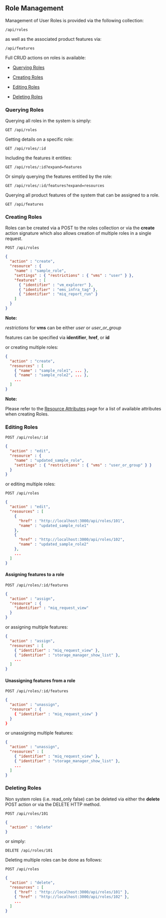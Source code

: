 ---
---

## Role Management

Management of User Roles is provided via the following collection:

``` data
/api/roles
```

as well as the associated product features via:

``` data
/api/features
```

Full CRUD actions on roles is available:

  - [Querying Roles](#querying-roles)

  - [Creating Roles](#creating-roles)

  - [Editing Roles](#editing-roles)

  - [Deleting Roles](#deleting-roles)

### Querying Roles

Querying all roles in the system is simply:

    GET /api/roles

Getting details on a specific role:

    GET /api/roles/:id

Including the features it entitles:

    GET /api/roles/:id?expand=features

Or simply querying the features entitled by the role:

    GET /api/roles/:id/features?expand=resources

Querying all product features of the system that can be assigned to a
role.

    GET /api/features

### Creating Roles

Roles can be created via a POST to the roles collection or via the
**create** action signature which also allows creation of multiple roles
in a single request.

    POST /api/roles

``` json
{
  "action" : "create",
  "resource" : {
    "name" : "sample_role",
    "settings" : { "restrictions" : { "vms" : "user" } },
    "features" : [
      { "identifier" : "vm_explorer" },
      { "identifier" : "ems_infra_tag" },
      { "identifier" : "miq_report_run" }
    ]
  }
}
```

**Note:**

*restrictions* for **vms** can be either *user* or *user\_or\_group*

features can be specified via **identifier**, **href**, or **id**

</div>

or creating multiple roles:

``` json
{
  "action" : "create",
  "resources" : [
    { "name" : "sample_role1", ... },
    { "name" : "sample_role2", ... },
    ...
  ]
}
```

**Note:**

Please refer to the [Resource
Attributes](../appendices/resource_attributes.html#roles) page for a
list of available attributes when creating Roles.

</div>

### Editing Roles

    POST /api/roles/:id

``` json
{
  "action" : "edit",
  "resource" : {
    "name" : "updated_sample_role",
    "settings" : { "restrictions" : { "vms" : "user_or_group" } }
  }
}
```

or editing multiple roles:

    POST /api/roles

``` json
{
  "action" : "edit",
  "resources" : [
    {
      "href" : "http://localhost:3000/api/roles/101",
      "name" : "updated_sample_role1"
    },
    {
      "href" : "http://localhost:3000/api/roles/102",
      "name" : "updated_sample_role2"
    },
    ...
  ]
}
```

#### Assigning features to a role

    POST /api/roles/:id/features

``` json
{
  "action" : "assign",
  "resource" : {
    "identifier" : "miq_request_view"
  }
}
```

or assigning multiple features:

``` json
{
  "action" : "assign",
  "resources" : [
    { "identifier" : "miq_request_view" },
    { "identifier" : "storage_manager_show_list" },
    ...
  ]
}
```

#### Unassigning features from a role

    POST /api/roles/:id/features

``` json
{
  "action" : "unassign",
  "resource" : {
    { "identifier" : "miq_request_view" }
  }
}
```

or unassigning multiple features:

``` json
{
  "action" : "unassign",
  "resources" : [
    { "identifier" : "miq_request_view" },
    { "identifier" : "storage_manager_show_list" },
    ...
  ]
}
```

### Deleting Roles

Non system roles (i.e. read\_only false) can be deleted via either the
**delete** POST action or via the DELETE HTTP method.

    POST /api/roles/101

``` json
{
  "action" : "delete"
}
```

or simply:

    DELETE /api/roles/101

Deleting multiple roles can be done as follows:

    POST /api/roles

``` json
{
  "action" : "delete",
  "resources" : [
    { "href" : "http://localhost:3000/api/roles/101" },
    { "href" : "http://localhost:3000/api/roles/102" },
    ...
  ]
}
```
